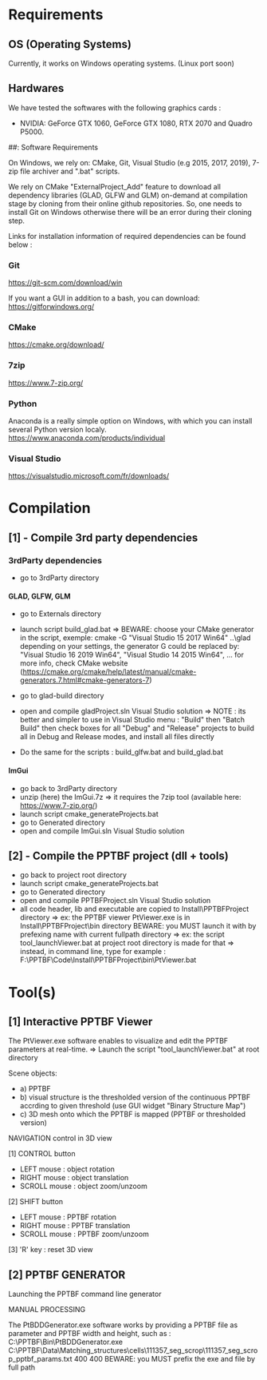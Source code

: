 # Requirements

## OS (Operating Systems)

Currently, it works on Windows operating systems. (Linux port soon)

## Hardwares

We have tested the softwares with the following graphics cards :
- NVIDIA: GeForce GTX 1060, GeForce GTX 1080, RTX 2070 and Quadro P5000.

##: Software Requirements

On Windows, we rely on: CMake, Git, Visual Studio (e.g 2015, 2017, 2019), 7-zip file archiver and ".bat" scripts.

We rely on CMake "ExternalProject_Add" feature to download all dependency libraries (GLAD, GLFW and GLM) on-demand at compilation stage by cloning from their online github repositories. So, one needs to install Git on Windows otherwise there will be an error during their cloning step.

Links for installation information of required dependencies can be found below :

### Git
https://git-scm.com/download/win

If you want a GUI in addition to a bash, you can download: https://gitforwindows.org/

### CMake
https://cmake.org/download/

### 7zip
https://www.7-zip.org/

### Python
Anaconda is a really simple option on Windows, with which you can install several Python version localy.
https://www.anaconda.com/products/individual

### Visual Studio
https://visualstudio.microsoft.com/fr/downloads/

# Compilation

## [1] - Compile 3rd party dependencies

### 3rdParty dependencies

- go to 3rdParty directory

#### GLAD, GLFW, GLM

- go to Externals directory

- launch script build_glad.bat
  => BEWARE: choose your CMake generator in the script, exemple: cmake -G "Visual Studio 15 2017 Win64" ..\glad
  depending on your settings, the generator G could be replaced by: "Visual Studio 16 2019 Win64", "Visual Studio 14 2015 Win64", ...
  for more info, check CMake website (https://cmake.org/cmake/help/latest/manual/cmake-generators.7.html#cmake-generators-7)
- go to glad-build directory
- open and compile gladProject.sln Visual Studio solution
=> NOTE : its better and simpler to use in Visual Studio menu : "Build" then "Batch Build" then check boxes for all "Debug" and "Release" projects to build all in Debug and Release modes, and install all files directly

- Do the same for the scripts : build_glfw.bat and build_glad.bat

#### ImGui

- go back to 3rdParty directory
- unzip (here) the ImGui.7z
  => it requires the 7zip tool (available here: https://www.7-zip.org/)
- launch script cmake_generateProjects.bat
- go to Generated directory
- open and compile ImGui.sln Visual Studio solution

## [2] - Compile the PPTBF project (dll + tools)

- go back to project root directory
- launch script cmake_generateProjects.bat
- go to Generated directory
- open and compile PPTBFProject.sln Visual Studio solution
- all code header, lib and executable are copied to Install\PPTBFProject directory
=> ex: the PPTBF viewer PtViewer.exe is in Install\PPTBFProject\bin directory
BEWARE: you MUST launch it with by prefexing name with current fullpath directory
=> ex: the script tool_launchViewer.bat at project root directory is made for that
=> instead, in command line, type for example : F:\PPTBF\Code\Install\PPTBFProject\bin\PtViewer.bat

# Tool(s)

## [1] Interactive PPTBF Viewer

The PtViewer.exe software enables to visualize and edit the PPTBF parameters at real-time.
=> Launch the script "tool_launchViewer.bat" at root directory

Scene objects:
- a) PPTBF
- b) visual structure is the thresholded version of the continuous PPTBF accrding to given threshold (use GUI widget "Binary Structure Map")
- c) 3D mesh onto which the PPTBF is mapped (PPTBF or thresholded version)

NAVIGATION control in 3D view

[1] CONTROL button
+ LEFT mouse   : object rotation
+ RIGHT mouse  : object translation
+ SCROLL mouse : object zoom/unzoom

[2] SHIFT button
+ LEFT mouse   : PPTBF rotation
+ RIGHT mouse  : PPTBF translation
+ SCROLL mouse : PPTBF zoom/unzoom

[3] 'R' key : reset 3D view

## [2] PPTBF GENERATOR

Launching the PPTBF command line generator

MANUAL PROCESSING

The PtBDDGenerator.exe software works by providing a PPTBF file as parameter and PPTBF width and height, such as :
C:\PPTBF\Bin\PtBDDGenerator.exe C:\PPTBF\Data\Matching_structures\cells\111357_seg_scrop\111357_seg_scrop_pptbf_params.txt 400 400
BEWARE: you MUST prefix the exe and file by full path
